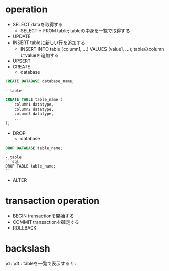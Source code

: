 # operation
- SELECT
	dataを取得する
	- SELECT * FROM table; tableの中身を一覧で取得する
- UPDATE
- INSERT
	tableに新しい行を追加する
	- INSERT INTO table (column1, ...) VALUES (value1, ...); 
		tableのcolumnにvalueを追加する
- UPSERT
- CREATE
	- database
```sql
CREATE DATABASE database_name;
```
	- table
```sql
CREATE TABLE table_name (
	column1 datatype,
	column2 datatype,
	column3 datatype,
	...
);
```
- DROP
	- database
```sql
DROP DATABASE table_name;
```
	- table
	```sql
	DROP TABLE table_name;
	```
- ALTER
# transaction operation
- BEGIN
    transactionを開始する
- COMMIT
    transactionを確定する
- ROLLBACK
# backslash
\d : 
\dt : tableを一覧で表示する
\l : 